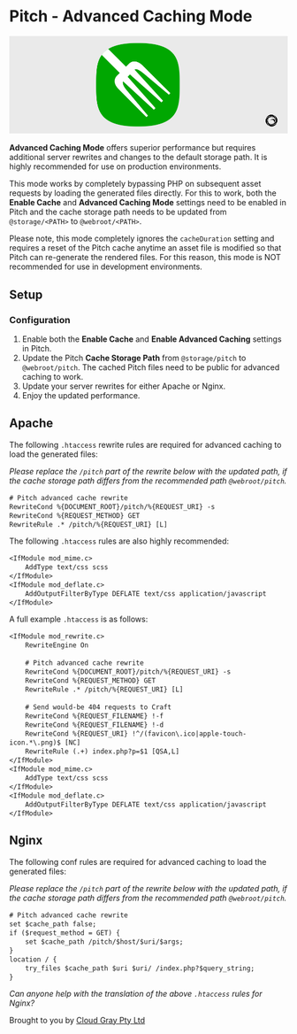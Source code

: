 # Pitch - Advanced Caching Mode

![Screenshot](resources/pitch.png)

**Advanced Caching Mode** offers superior performance but requires additional server rewrites and changes to the default storage path. It is highly recommended for use on production environments.

This mode works by completely bypassing PHP on subsequent asset requests by loading the generated files directly. For this to work, both the **Enable Cache** and **Advanced Caching Mode** settings need to be enabled in Pitch and the cache storage path needs to be updated from `@storage/<PATH>` to `@webroot/<PATH>`. 

Please note, this mode completely ignores the `cacheDuration` setting and requires a reset of the Pitch cache anytime an asset file is modified so that Pitch can re-generate the rendered files. For this reason, this mode is NOT recommended for use in development environments.

## Setup

### Configuration ###

1. Enable both the **Enable Cache** and **Enable Advanced Caching** settings in Pitch.
2. Update the Pitch **Cache Storage Path** from `@storage/pitch` to `@webroot/pitch`. The cached Pitch files need to be public for advanced caching to work.
3. Update your server rewrites for either Apache or Nginx.
4. Enjoy the updated performance.

## Apache

The following `.htaccess` rewrite rules are required for advanced caching to load the generated files:

*Please replace the `/pitch` part of the rewrite below with the updated path, if the cache storage path differs from the recommended path `@webroot/pitch`.*

 	# Pitch advanced cache rewrite
  	RewriteCond %{DOCUMENT_ROOT}/pitch/%{REQUEST_URI} -s
  	RewriteCond %{REQUEST_METHOD} GET
  	RewriteRule .* /pitch/%{REQUEST_URI} [L]
  		
The following `.htaccess` rules are also highly recommended:

	<IfModule mod_mime.c>
  		AddType text/css scss
	</IfModule>
	<IfModule mod_deflate.c>
  		AddOutputFilterByType DEFLATE text/css application/javascript
	</IfModule>

A full example `.htaccess` is as follows:

	<IfModule mod_rewrite.c>
  		RewriteEngine On
  
 		# Pitch advanced cache rewrite
  		RewriteCond %{DOCUMENT_ROOT}/pitch/%{REQUEST_URI} -s
  		RewriteCond %{REQUEST_METHOD} GET
  		RewriteRule .* /pitch/%{REQUEST_URI} [L]

  		# Send would-be 404 requests to Craft
  		RewriteCond %{REQUEST_FILENAME} !-f
  		RewriteCond %{REQUEST_FILENAME} !-d
  		RewriteCond %{REQUEST_URI} !^/(favicon\.ico|apple-touch-icon.*\.png)$ [NC]
  		RewriteRule (.+) index.php?p=$1 [QSA,L]
	</IfModule>
	<IfModule mod_mime.c>
  		AddType text/css scss
	</IfModule>
	<IfModule mod_deflate.c>
  		AddOutputFilterByType DEFLATE text/css application/javascript
	</IfModule>
	
## Nginx

The following conf rules are required for advanced caching to load the generated files:

*Please replace the `/pitch` part of the rewrite below with the updated path, if the cache storage path differs from the recommended path `@webroot/pitch`.*

	# Pitch advanced cache rewrite
	set $cache_path false;
	if ($request_method = GET) {
		set $cache_path /pitch/$host/$uri/$args;
	}
	location / {
		try_files $cache_path $uri $uri/ /index.php?$query_string;
	}

*Can anyone help with the translation of the above `.htaccess` rules for Nginx?*

Brought to you by [Cloud Gray Pty Ltd](https://cloudgray.com.au/)
